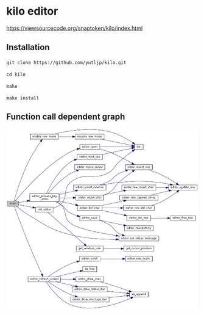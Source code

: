 # kilo editor
https://viewsourcecode.org/snaptoken/kilo/index.html

## Installation
`git clone https://github.com/yutljp/kilo.git`

`cd kilo`

`make`

`make install`

## Function call dependent graph
![graph](main.png)